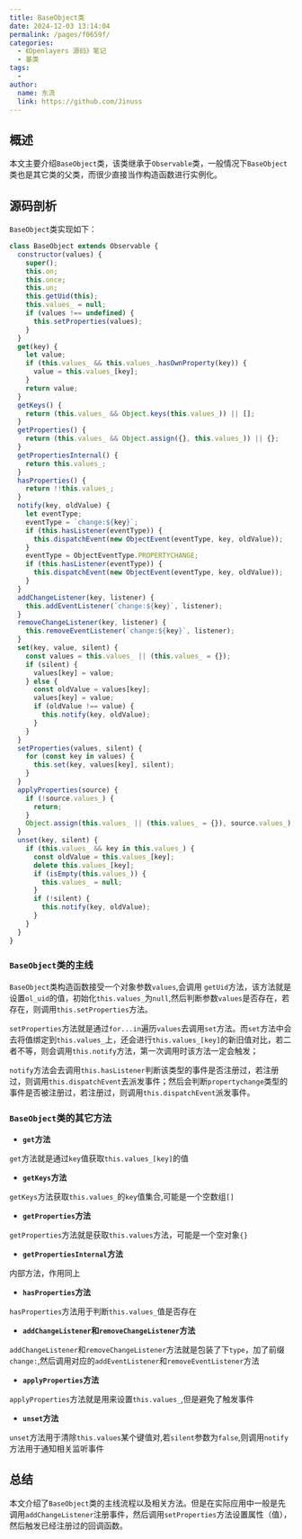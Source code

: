 ```yaml
---
title: BaseObject类
date: 2024-12-03 13:14:04
permalink: /pages/f0659f/
categories:
  - 《Openlayers 源码》笔记
  - 基类
tags:
  -
author:
  name: 东流
  link: https://github.com/Jinuss
---
```


## 概述

本文主要介绍`BaseObject`类，该类继承于`Observable`类，一般情况下`BaseObject`类也是其它类的父类，而很少直接当作构造函数进行实例化。

## 源码剖析

`BaseObject`类实现如下：

```js
class BaseObject extends Observable {
  constructor(values) {
    super();
    this.on;
    this.once;
    this.un;
    this.getUid(this);
    this.values_ = null;
    if (values !== undefined) {
      this.setProperties(values);
    }
  }
  get(key) {
    let value;
    if (this.values_ && this.values_.hasOwnProperty(key)) {
      value = this.values_[key];
    }
    return value;
  }
  getKeys() {
    return (this.values_ && Object.keys(this.values_)) || [];
  }
  getProperties() {
    return (this.values_ && Object.assign({}, this.values_)) || {};
  }
  getPropertiesInternal() {
    return this.values_;
  }
  hasProperties() {
    return !!this.values_;
  }
  notify(key, oldValue) {
    let eventType;
    eventType = `change:${key}`;
    if (this.hasListener(eventType)) {
      this.dispatchEvent(new ObjectEvent(eventType, key, oldValue));
    }
    eventType = ObjectEventType.PROPERTYCHANGE;
    if (this.hasListener(eventType)) {
      this.dispatchEvent(new ObjectEvent(eventType, key, oldValue));
    }
  }
  addChangeListener(key, listener) {
    this.addEventListener(`change:${key}`, listener);
  }
  removeChangeListener(key, listener) {
    this.removeEventListener(`change:${key}`, listener);
  }
  set(key, value, silent) {
    const values = this.values_ || (this.values_ = {});
    if (silent) {
      values[key] = value;
    } else {
      const oldValue = values[key];
      values[key] = value;
      if (oldValue !== value) {
        this.notify(key, oldValue);
      }
    }
  }
  setProperties(values, silent) {
    for (const key in values) {
      this.set(key, values[key], silent);
    }
  }
  applyProperties(source) {
    if (!source.values_) {
      return;
    }
    Object.assign(this.values_ || (this.values_ = {}), source.values_);
  }
  unset(key, silent) {
    if (this.values_ && key in this.values_) {
      const oldValue = this.values_[key];
      delete this.values_[key];
      if (isEmpty(this.values_)) {
        this.values_ = null;
      }
      if (!silent) {
        this.notify(key, oldValue);
      }
    }
  }
}
```

### `BaseObject`类的主线

`BaseObject`类构造函数接受一个对象参数`values`,会调用 `getUid`方法，该方法就是设置`ol_uid`的值，初始化`this.values_`为`null`,然后判断参数`values`是否存在，若存在，则调用`this.setProperties`方法。

`setProperties`方法就是通过`for...in`遍历`values`去调用`set`方法。而`set`方法中会去将值绑定到`this.values_`上，还会进行`this.values_[key]`的新旧值对比，若二者不等，则会调用`this.notify`方法，第一次调用时该方法一定会触发；

`notify`方法会去调用`this.hasListener`判断该类型的事件是否注册过，若注册过，则调用`this.dispatchEvent`去派发事件；然后会判断`propertychange`类型的事件是否被注册过，若注册过，则调用`this.dispatchEvent`派发事件。

### `BaseObject`类的其它方法

- **`get`方法**

`get`方法就是通过`key`值获取`this.values_[key]`的值

- **`getKeys`方法**

`getKeys`方法获取`this.values_`的`key`值集合,可能是一个空数组`[]`

- **`getProperties`方法**

`getProperties`方法就是获取`this.values`方法，可能是一个空对象`{}`

- **`getPropertiesInternal`方法**

内部方法，作用同上

- **`hasProperties`方法**

`hasProperties`方法用于判断`this.values_`值是否存在

- **`addChangeListener`和`removeChangeListener`方法**

`addChangeListener`和`removeChangeListener`方法就是包装了下`type`，加了前缀`change:`,然后调用对应的`addEventListener`和`removeEventListener`方法

- **`applyProperties`方法**

`applyProperties`方法就是用来设置`this.values_`,但是避免了触发事件

- **`unset`方法**

`unset`方法用于清除`this.values`某个键值对,若`silent`参数为`false`,则调用`notify`方法用于通知相关监听事件

## 总结

本文介绍了`BaseObject`类的主线流程以及相关方法。但是在实际应用中一般是先调用`addChangeListener`注册事件，然后调用`setProperties`方法设置属性（值），然后触发已经注册过的回调函数。
